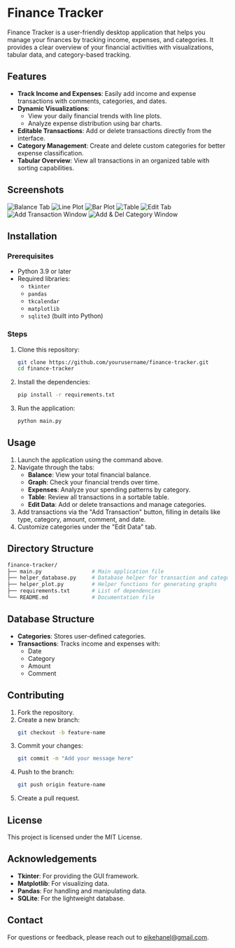 # Finance Tracker
Finance Tracker is a user-friendly desktop application that helps you manage your finances by tracking income, expenses, and categories. It provides a clear overview of your financial activities with visualizations, tabular data, and category-based tracking.

## Features
- **Track Income and Expenses**: Easily add income and expense transactions with comments, categories, and dates.
- **Dynamic Visualizations**:
  - View your daily financial trends with line plots.
  - Analyze expense distribution using bar charts.
- **Editable Transactions**: Add or delete transactions directly from the interface.
- **Category Management**: Create and delete custom categories for better expense classification.
- **Tabular Overview**: View all transactions in an organized table with sorting capabilities.

## Screenshots
![Balance Tab](Screenshots/01_Balance.jpg)
![Line Plot](Screenshots/02_Graph.jpg)
![Bar Plot](Screenshots/03_Expenses.jpg)
![Table](Screenshots/04_Table.jpg)
![Edit Tab](Screenshots/05_Edit.jpg)
![Add Transaction Window](Screenshots/06_Add_Transaction.jpg)
![Add & Del Category Window](Screenshots/07_Add_Del_Category.jpg)

## Installation
### Prerequisites
- Python 3.9 or later
- Required libraries:
  - `tkinter`
  - `pandas`
  - `tkcalendar`
  - `matplotlib`
  - `sqlite3` (built into Python)
### Steps
1. Clone this repository:
    ```bash
    git clone https://github.com/yourusername/finance-tracker.git
    cd finance-tracker
    ```

2. Install the dependencies:
    ```bash
    pip install -r requirements.txt
    ```

3. Run the application:
    ```bash
    python main.py
    ```

## Usage
1. Launch the application using the command above.
2. Navigate through the tabs:
   - **Balance**: View your total financial balance.
   - **Graph**: Check your financial trends over time.
   - **Expenses**: Analyze your spending patterns by category.
   - **Table**: Review all transactions in a sortable table.
   - **Edit Data**: Add or delete transactions and manage categories.
3. Add transactions via the "Add Transaction" button, filling in details like type, category, amount, comment, and date.
4. Customize categories under the "Edit Data" tab.

## Directory Structure

```bash
finance-tracker/
├── main.py                # Main application file
├── helper_database.py     # Database helper for transaction and category management
├── helper_plot.py         # Helper functions for generating graphs
├── requirements.txt       # List of dependencies
└── README.md              # Documentation file
```
## Database Structure
- **Categories**: Stores user-defined categories.
- **Transactions**: Tracks income and expenses with:
  - Date
  - Category
  - Amount
  - Comment

## Contributing
1. Fork the repository.
2. Create a new branch:
    ```bash
    git checkout -b feature-name
    ```
3. Commit your changes:
    ```bash
    git commit -m "Add your message here"
    ```
4. Push to the branch:
    ```bash
    git push origin feature-name
    ```
5. Create a pull request.

## License
This project is licensed under the MIT License.

## Acknowledgements
- **Tkinter**: For providing the GUI framework.
- **Matplotlib**: For visualizing data.
- **Pandas**: For handling and manipulating data.
- **SQLite**: For the lightweight database.

## Contact
For questions or feedback, please reach out to eikehanel@gmail.com.